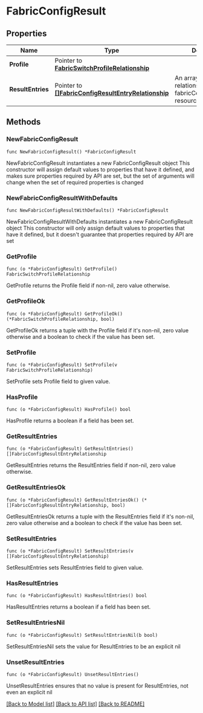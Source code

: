 # FabricConfigResult

## Properties

Name | Type | Description | Notes
------------ | ------------- | ------------- | -------------
**Profile** | Pointer to [**FabricSwitchProfileRelationship**](fabric.SwitchProfile.Relationship.md) |  | [optional] 
**ResultEntries** | Pointer to [**[]FabricConfigResultEntryRelationship**](fabric.ConfigResultEntry.Relationship.md) | An array of relationships to fabricConfigResultEntry resources. | [optional] 

## Methods

### NewFabricConfigResult

`func NewFabricConfigResult() *FabricConfigResult`

NewFabricConfigResult instantiates a new FabricConfigResult object
This constructor will assign default values to properties that have it defined,
and makes sure properties required by API are set, but the set of arguments
will change when the set of required properties is changed

### NewFabricConfigResultWithDefaults

`func NewFabricConfigResultWithDefaults() *FabricConfigResult`

NewFabricConfigResultWithDefaults instantiates a new FabricConfigResult object
This constructor will only assign default values to properties that have it defined,
but it doesn't guarantee that properties required by API are set

### GetProfile

`func (o *FabricConfigResult) GetProfile() FabricSwitchProfileRelationship`

GetProfile returns the Profile field if non-nil, zero value otherwise.

### GetProfileOk

`func (o *FabricConfigResult) GetProfileOk() (*FabricSwitchProfileRelationship, bool)`

GetProfileOk returns a tuple with the Profile field if it's non-nil, zero value otherwise
and a boolean to check if the value has been set.

### SetProfile

`func (o *FabricConfigResult) SetProfile(v FabricSwitchProfileRelationship)`

SetProfile sets Profile field to given value.

### HasProfile

`func (o *FabricConfigResult) HasProfile() bool`

HasProfile returns a boolean if a field has been set.

### GetResultEntries

`func (o *FabricConfigResult) GetResultEntries() []FabricConfigResultEntryRelationship`

GetResultEntries returns the ResultEntries field if non-nil, zero value otherwise.

### GetResultEntriesOk

`func (o *FabricConfigResult) GetResultEntriesOk() (*[]FabricConfigResultEntryRelationship, bool)`

GetResultEntriesOk returns a tuple with the ResultEntries field if it's non-nil, zero value otherwise
and a boolean to check if the value has been set.

### SetResultEntries

`func (o *FabricConfigResult) SetResultEntries(v []FabricConfigResultEntryRelationship)`

SetResultEntries sets ResultEntries field to given value.

### HasResultEntries

`func (o *FabricConfigResult) HasResultEntries() bool`

HasResultEntries returns a boolean if a field has been set.

### SetResultEntriesNil

`func (o *FabricConfigResult) SetResultEntriesNil(b bool)`

 SetResultEntriesNil sets the value for ResultEntries to be an explicit nil

### UnsetResultEntries
`func (o *FabricConfigResult) UnsetResultEntries()`

UnsetResultEntries ensures that no value is present for ResultEntries, not even an explicit nil

[[Back to Model list]](../README.md#documentation-for-models) [[Back to API list]](../README.md#documentation-for-api-endpoints) [[Back to README]](../README.md)


